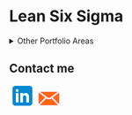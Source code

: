 # Lean Six Sigma

<details>
  <summary>Other Portfolio Areas
  </summary>
  <br>
  
  1. [Data Science](https://github.com/sslovyan/Personal-Projects/tree/main/Data%20Science)<br>
  2. [Tableau Public](https://github.com/sslovyan/Personal-Projects/tree/main/Tableau%20Public)
</details>

## Contact me
[<img src="https://github.com/sslovyan/sslovyan/blob/a154df42bdb67b4861a220486de390bde26252e4/LinkedIn.png">](https://www.linkedin.com/in/steven-slovyan/) [<img src="https://github.com/sslovyan/sslovyan/blob/3023279a8fe42b6a6ff137a657599fc061720c99/emailIcon.png"/>](mailto:sslovyan@ucsd.edu)
